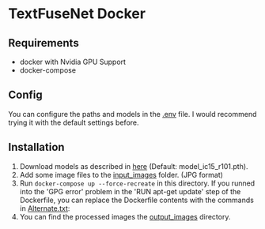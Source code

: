 # TextFuseNet Docker
## Requirements
- docker with Nvidia GPU Support
- docker-compose

## Config
You can configure the paths and models in the [.env](.env) file.
I would recommend trying it with the default settings before.

## Installation
1. Download models as described in [here](models/README.md) (Default: model_ic15_r101.pth).
2. Add some image files to the [input_images](../input_images) folder. (JPG format)
3. Run
```docker-compose up --force-recreate``` in this directory.
   If you runned into the 'GPG error' problem in the 'RUN apt-get update' step of the Dockerfile, you can replace the Dockerfile contents with the commands in [Alternate.txt](Alternate.txt):
4. You can find the processed images the [output_images](output_images) directory.

